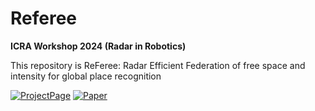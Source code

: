 # Referee

**ICRA Workshop 2024 (Radar in Robotics)**

This repository is ReFeree: Radar Efficient Federation of free space and intensity for global place recognition

[![ProjectPage](fig/badges/badge-website.svg)](https://sites.google.com/view/joint-id/home)
[![Paper](https://img.shields.io/badge/📄%20Paper-PDF-yellow)](https://ieeexplore.ieee.org/abstract/document/10351035)
